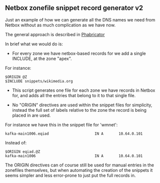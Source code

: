 
## Netbox zonefile snippet record generator v2

Just an example of how we can generate all the DNS names we need from
Netbox without as much complication as we have now.

The general approach is described in [Phabricator](https://phabricator.wikimedia.org/T362985)

In brief what we would do is:

* For every zone we have netbox-based records for we add a single INCLUDE, at the zone "apex".

For instance:
```
$ORIGIN @Z
$INCLUDE snippets/wikimedia.org
```

* This script generates one file for each zone we have records in Netbox for, and adds all the 
entries that belong to it to that single file.

* No "ORIGIN" directives are used within the snippet files for simplicity, instead the full set 
of labels relative to the zone the record is being placed in are used.
 
For instance we have this in the snippet file for 'wmnet':
```
kafka-main1006.eqiad                     IN A       10.64.0.101
```

Instead of:
```
$ORIGIN eqiad.@Z
kafka-main1006                           IN A       10.64.0.101
```

The ORIGIN directives can of course still be used for manual entries in the zonefiles themselves, 
but when automating the creation of the snippets it seems simpler and less error-prone to just 
put the full records in.

